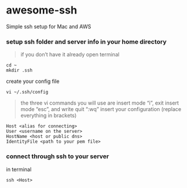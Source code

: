 # awesome-ssh
Simple ssh setup for Mac and AWS

### setup ssh folder and server info in your home directory
> if you don’t have it already
open terminal
```
cd ~
mkdir .ssh
```
create your config file
```
vi ~/.ssh/config
```
> the three vi commands you will use are insert mode “i”, exit insert mode “esc”, and write quit “:wq”
insert your configuration (replace everything in brackets)
```
Host <alias for connecting>
User <username on the server>
HostName <host or public dns>
IdentityFile <path to your pem file>
```
### connect through ssh to your server
in terminal
```
ssh <Host>
```
